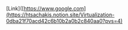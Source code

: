 [Link]([https://www.google.com](https://htsachakis.notion.site/Virtualization-0dba21f70acd42c6b10b2a0b2c840aa0?pvs=4)
